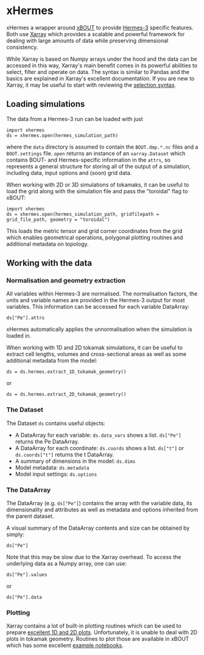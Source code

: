 # xHermes

xHermes a wrapper around [xBOUT](https://github.com/boutproject/xBOUT) to provide [Hermes-3](https://github.com/bendudson/hermes-3) specific 
features. Both use [Xarray](https://docs.xarray.dev/en/stable/) which provides a scalable and powerful framework
for dealing with large amounts of data while preserving dimensional 
consistency.

While Xarray is based on Numpy arrays under the hood and the data 
can be accessed in this way, Xarray's main benefit comes in its
powerful abilities to select, filter and operate on data. The 
syntax is similar to Pandas and the basics are explained in 
Xarray's excellent documentation.
If you are new to Xarray, it may be useful to start with reviewing the [selection syntax](https://docs.xarray.dev/en/stable/user-guide/indexing.html).

## Loading simulations

The data from a Hermes-3 run can be loaded with just

    import xhermes
    ds = xhermes.open(hermes_simulation_path)

where the `data` directory is assumed to contain the `BOUT.dmp.*.nc`
files and a `BOUT.settings` file. `open` returns an instance of an
`xarray.Dataset` which contains BOUT- and Hermes-specific information
in the `attrs`, so represents a general structure for storing all of
the output of a simulation, including data, input options and (soon)
grid data.

When working with 2D or 3D simulations of tokamaks, it can be useful to 
load the grid along with the simulation file and pass the "toroidal" flag to xBOUT:

    import xhermes
    ds = xhermes.open(hermes_simulation_path, gridfilepath = grid_file_path, geometry = "toroidal")

This loads the metric tensor and grid corner coordinates from the grid which
enables geometrical operations, polygonal plotting routines and additional metadata on topology.

## Working with the data

### Normalisation and geometry extraction

All variables within Hermes-3 are normalised. The normalisation factors, the units and variable names 
are provided in the Hermes-3 output for most variables. 
This information can be accessed for each variable DataArray:

    ds["Pe"].attrs

xHermes automatically applies the unnormalisation when the simulation is loaded in.

When working with 1D and 2D tokamak simulations, it can be useful to extract 
cell lengths, volumes and cross-sectional areas as well as some additional metadata from the model:

    ds = ds.hermes.extract_1D_tokamak_geometry()

or

    ds = ds.hermes.extract_2D_tokamak_geometry()

### The Dataset

The Dataset `ds` contains useful objects:
- A DataArray for each variable: `ds.data_vars` shows a list. `ds["Pe"]` returns the Pe DataArray.
- A DataArray for each coordinate: `ds.coords` shows a list. `ds["t"]` or `ds.coords["t"]` returns the t DataArray.
- A summary of dimensions in the model: `ds.dims`
- Model metadata: `ds.metadata`
- Model input settings: `ds.options`

### The DataArray

The DataArray (e.g. `ds["Pe"]`) contains the array with the variable data, its dimensionality and
attributes as well as metadata and options inherited from the parent dataset.

A visual summary of the DataArray contents and size can be obtained by simply:

    ds["Pe"]

Note that this may be slow due to the Xarray overhead. To access the underlying data as a Numpy array, one can use:

    ds["Pe"].values

or

    ds["Pe"].data

### Plotting
Xarray contains a lot of built-in plotting routines which can be used to prepare [excellent 1D and 2D plots](https://docs.xarray.dev/en/stable/user-guide/plotting.html).
Unfortunately, it is unable to deal with 2D plots in tokamak geometry.
Routines to plot those are available in xBOUT which has some excellent [example notebooks](https://github.com/boutproject/xBOUT-examples).



